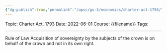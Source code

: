 ```yaml
---
{"dg-publish":true,"permalink":"/upsc/gs-3/economics/charter-act-1793/","dgHomeLink":true,"dgPassFrontmatter":false}
---
```


Topic: Charter Act. 1793
Date: 2022-06-01
Course: {{filename}}
Tags: 

---



Rule of Law
Acquisition of sovereignty by the subjects of the crown is on behalf of the crown and not in its own right. 
